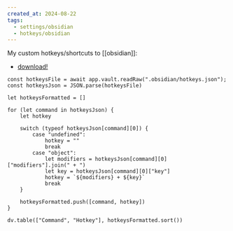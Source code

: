 ```yaml
---
created_at: 2024-08-22
tags:
  - settings/obsidian
  - hotkeys/obsidian
---
```

My custom hotkeys/shortcuts to [[obsidian]]:

- [download!](https://raw.githubusercontent.com/dreisss/garden/main/.obsidian/hotkeys.json)

```dataviewjs
const hotkeysFile = await app.vault.readRaw(".obsidian/hotkeys.json");
const hotkeysJson = JSON.parse(hotkeysFile)

let hotkeysFormatted = []

for (let command in hotkeysJson) {
	let hotkey

	switch (typeof hotkeysJson[command][0]) {
		case "undefined":
			hotkey = ""
			break
		case "object":
			let modifiers = hotkeysJson[command][0]["modifiers"].join(" + ")
			let key = hotkeysJson[command][0]["key"]
			hotkey = `${modifiers} + ${key}`
			break
	}

	hotkeysFormatted.push([command, hotkey])
}

dv.table(["Command", "Hotkey"], hotkeysFormatted.sort())
```

